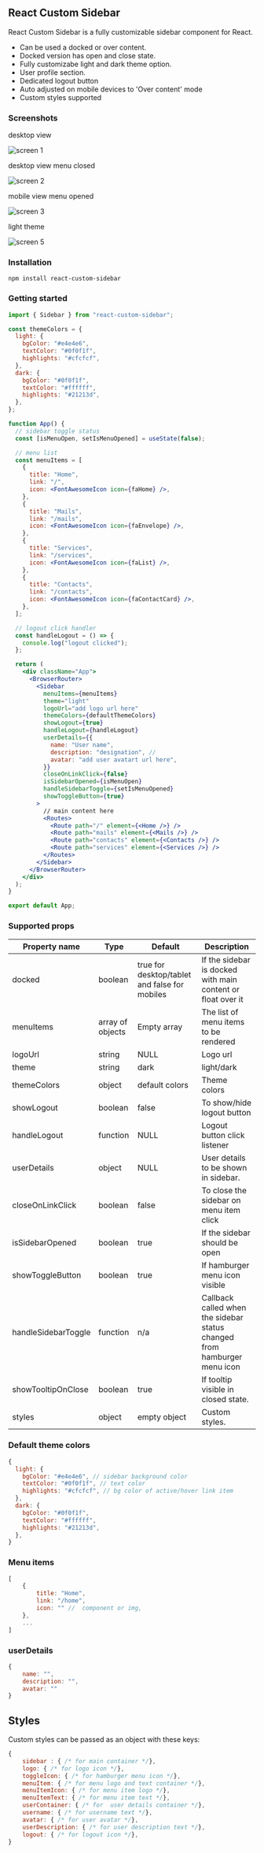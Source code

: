 ## React Custom Sidebar

React Custom Sidebar is a fully customizable sidebar component for React.
- Can be used a docked or over content.
- Docked version has open and close state.
- Fully customizabe light and dark theme option.
- User profile section.
- Dedicated logout button
- Auto adjusted on mobile devices to 'Over content' mode
- Custom styles supported


### Screenshots

desktop view

![screen 1](https://raw.githubusercontent.com/vijaykumawat897/react-custom-sidebar/master/images/screen1.png)

desktop view menu closed

![screen 2](https://raw.githubusercontent.com/vijaykumawat897/react-custom-sidebar/master/images/screen2.png)

mobile view menu opened

![screen 3](https://raw.githubusercontent.com/vijaykumawat897/react-custom-sidebar/master/images/screen3.png)

light theme

![screen 5](https://raw.githubusercontent.com/vijaykumawat897/react-custom-sidebar/master/images/screen5.png)

### Installation

`npm install react-custom-sidebar`


### Getting started

```jsx
import { Sidebar } from "react-custom-sidebar";

const themeColors = {
  light: {
    bgColor: "#e4e4e6",
    textColor: "#0f0f1f",
    highlights: "#cfcfcf",
  },
  dark: {
    bgColor: "#0f0f1f",
    textColor: "#ffffff",
    highlights: "#21213d",
  },
};

function App() {
  // sidebar toggle status
  const [isMenuOpen, setIsMenuOpened] = useState(false);

  // menu list
  const menuItems = [
    {
      title: "Home",
      link: "/",
      icon: <FontAwesomeIcon icon={faHome} />,
    },
    {
      title: "Mails",
      link: "/mails",
      icon: <FontAwesomeIcon icon={faEnvelope} />,
    },
    {
      title: "Services",
      link: "/services",
      icon: <FontAwesomeIcon icon={faList} />,
    },
    {
      title: "Contacts",
      link: "/contacts",
      icon: <FontAwesomeIcon icon={faContactCard} />,
    },
  ];

  // logout click handler
  const handleLogout = () => {
    console.log("logout clicked");
  };

  return (
    <div className="App">
      <BrowserRouter>
        <Sidebar
          menuItems={menuItems}
          theme="light"
          logoUrl="add logo url here"
          themeColors={defaultThemeColors}
          showLogout={true}
          handleLogout={handleLogout}
          userDetails={{
            name: "User name",
            description: "designation", // 
            avatar: "add user avatart url here",
          }}
          closeOnLinkClick={false}
          isSidebarOpened={isMenuOpen}
          handleSidebarToggle={setIsMenuOpened}
          showToggleButton={true}
        >
          // main content here
          <Routes>
            <Route path="/" element={<Home />} />
            <Route path="mails" element={<Mails />} />
            <Route path="contacts" element={<Contacts />} />
            <Route path="services" element={<Services />} />
          </Routes>
        </Sidebar>
      </BrowserRouter>
    </div>
  );
}

export default App;

```



### Supported props

| Property name      | Type                      | Default              | Description                                                                                                                                                              |
| ------------------ | ------------------------- | -------------------- | ------------------------------------------------------------------------------------------------------------------------------------------------------------------------ |
| docked           | boolean | true for desktop/tablet and false for mobiles                  | If the sidebar is docked with main content or float over it  
| menuItems           | array of objects | Empty array                  | The list of menu items to be rendered                                                                                                                                                         |
| logoUrl      | string                    | NULL                  | Logo url                                                                                                                                  |
| theme   | string                    | dark                  | light/dark                                                                                                                                   |
| themeColors   | object                    | default colors               | Theme colors                                                                                                                                       |
| showLogout   | boolean                    | false                 | To show/hide logout button                                                                                                                                  |
| handleLogout            | function | NULL                  | Logout button click listener                                                                                                                                                       |
| userDetails          | object                  | NULL                  | User details to be shown in sidebar.              |
| closeOnLinkClick             | boolean                   | false                | To close the sidebar on menu item click                                                                                                                                  |
| isSidebarOpened               | boolean                   | true                | If the sidebar should be open                                                                                                                                            |
| showToggleButton        | boolean                   | true                 | If hamburger menu icon visible                                                                                                                                       |
| handleSidebarToggle              | function                   | n/a                 |                                                        Callback called when the sidebar status changed from hamburger menu icon                                                                               |
| showTooltipOnClose   | boolean                    | true                  | If tooltip visible in closed state.                                                                                         |
| styles   | object                    | empty object                  | Custom styles.                                                                                         |


### Default theme colors                                              
```jsx
{
  light: {
    bgColor: "#e4e4e6", // sidebar background color
    textColor: "#0f0f1f", // text color
    highlights: "#cfcfcf", // bg color of active/hover link item
  },
  dark: {
    bgColor: "#0f0f1f",
    textColor: "#ffffff",
    highlights: "#21213d",
  },
}
```

### Menu items                                              
```jsx
[
    {
        title: "Home",
        link: "/home",
        icon: "" //  component or img,
    },
    ...
]
```

### userDetails                                              
```jsx
{
    name: "",
    description: "",
    avatar: ""
}
```

## Styles

Custom styles can be passed as an object with these keys:

```jsx
{
    sidebar : { /* for main container */},
    logo: { /* for logo icon */},
    toggleIcon: { /* for hamburger menu icon */},
    menuItem: { /* for menu logo and text container */},
    menuItemIcon: { /* for menu item logo */},
    menuItemText: { /* for menu item text */},
    userContainer: { /* for  user details container */},
    username: { /* for username text */},
    avatar: { /* for user avatar */},
    userDescription: { /* for user description text */},
    logout: { /* for logout icon */},
}
``` 

